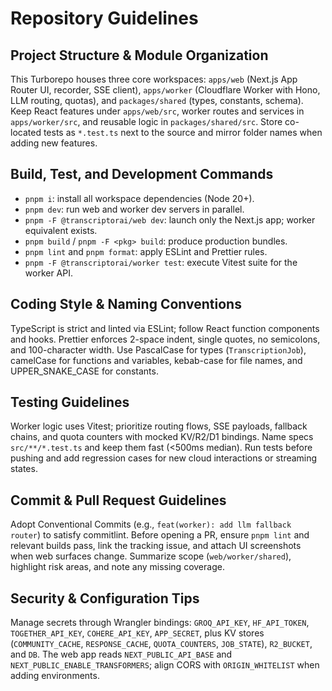 # Repository Guidelines

## Project Structure & Module Organization
This Turborepo houses three core workspaces: `apps/web` (Next.js App Router UI, recorder, SSE client), `apps/worker` (Cloudflare Worker with Hono, LLM routing, quotas), and `packages/shared` (types, constants, schema). Keep React features under `apps/web/src`, worker routes and services in `apps/worker/src`, and reusable logic in `packages/shared/src`. Store co-located tests as `*.test.ts` next to the source and mirror folder names when adding new features.

## Build, Test, and Development Commands
- `pnpm i`: install all workspace dependencies (Node 20+).
- `pnpm dev`: run web and worker dev servers in parallel.
- `pnpm -F @transcriptorai/web dev`: launch only the Next.js app; worker equivalent exists.
- `pnpm build` / `pnpm -F <pkg> build`: produce production bundles.
- `pnpm lint` and `pnpm format`: apply ESLint and Prettier rules.
- `pnpm -F @transcriptorai/worker test`: execute Vitest suite for the worker API.

## Coding Style & Naming Conventions
TypeScript is strict and linted via ESLint; follow React function components and hooks. Prettier enforces 2-space indent, single quotes, no semicolons, and 100-character width. Use PascalCase for types (`TranscriptionJob`), camelCase for functions and variables, kebab-case for file names, and UPPER_SNAKE_CASE for constants.

## Testing Guidelines
Worker logic uses Vitest; prioritize routing flows, SSE payloads, fallback chains, and quota counters with mocked KV/R2/D1 bindings. Name specs `src/**/*.test.ts` and keep them fast (<500ms median). Run tests before pushing and add regression cases for new cloud interactions or streaming states.

## Commit & Pull Request Guidelines
Adopt Conventional Commits (e.g., `feat(worker): add llm fallback router`) to satisfy commitlint. Before opening a PR, ensure `pnpm lint` and relevant builds pass, link the tracking issue, and attach UI screenshots when web surfaces change. Summarize scope (`web/worker/shared`), highlight risk areas, and note any missing coverage.

## Security & Configuration Tips
Manage secrets through Wrangler bindings: `GROQ_API_KEY`, `HF_API_TOKEN`, `TOGETHER_API_KEY`, `COHERE_API_KEY`, `APP_SECRET`, plus KV stores (`COMMUNITY_CACHE`, `RESPONSE_CACHE`, `QUOTA_COUNTERS`, `JOB_STATE`), `R2_BUCKET`, and `DB`. The web app reads `NEXT_PUBLIC_API_BASE` and `NEXT_PUBLIC_ENABLE_TRANSFORMERS`; align CORS with `ORIGIN_WHITELIST` when adding environments.
